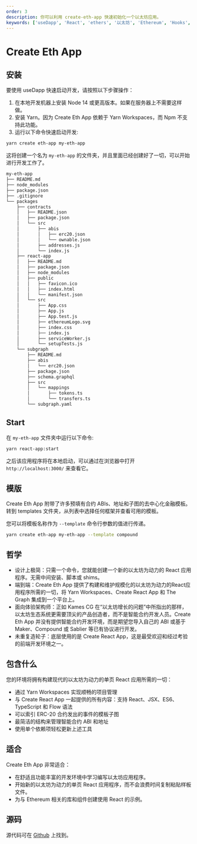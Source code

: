 ```yaml
---
order: 3
description: 你可以利用 create-eth-app 快速初始化一个以太坊应用。
keywords: ['useDapp', 'React', 'ethers', '以太坊', 'Ethereum', 'Hooks', 'create-eth-app', 'DApp']
---
```


# Create Eth App

## 安装

要使用 useDapp 快速启动开发，请按照以下步骤操作：

1. 在本地开发机器上安装 Node 14 或更高版本。如果在服务器上不需要这样做。
2. 安装 Yarn。因为 Create Eth App 依赖于 Yarn Workspaces，而 Npm 不支持此功能。
3. 运行以下命令快速启动开发:

```bash
yarn create eth-app my-eth-app
```

这将创建一个名为 `my-eth-app` 的文件夹，并且里面已经创建好了一切，可以开始进行开发工作了。

```bash
my-eth-app
├── README.md
├── node_modules
├── package.json
├── .gitignore
└── packages
    ├── contracts
    │   ├── README.json
    │   ├── package.json
    │   └── src
    │       ├── abis
    │       │   ├── erc20.json
    │       │   └── ownable.json
    │       ├── addresses.js
    │       └── index.js
    ├── react-app
    │   ├── README.md
    │   ├── package.json
    │   ├── node_modules
    │   ├── public
    │   │   ├── favicon.ico
    │   │   ├── index.html
    │   │   └── manifest.json
    │   └── src
    │       ├── App.css
    │       ├── App.js
    │       ├── App.test.js
    │       ├── ethereumLogo.svg
    │       ├── index.css
    │       ├── index.js
    │       ├── serviceWorker.js
    │       └── setupTests.js
    └── subgraph
        ├── README.md
        ├── abis
        │   └── erc20.json
        ├── package.json
        ├── schema.graphql
        ├── src
        │   └── mappings
        │       ├── tokens.ts
        │       └── transfers.ts
        └── subgraph.yaml
```

## Start

在 `my-eth-app` 文件夹中运行以下命令:

```bash
yarn react-app:start
```

之后该应用程序将在本地启动，可以通过在浏览器中打开 `http://localhost:3000/` 来查看它。

## 模版

Create Eth App 附带了许多预填有合约 ABIs、地址和子图的去中心化金融模板。转到 templates 文件夹，从列表中选择任何框架并查看可用的模板。

您可以将模板名称作为 `--template` 命令行参数的值进行传递。

```bash
yarn create eth-app my-eth-app --template compound
```

## 哲学

- 设计上极简：只需一个命令，您就能创建一个新的以太坊为动力的 React 应用程序。无需中间安装、脚本或 shims。
- 端到端：Create Eth App 提供了构建和维护规模化的以太坊为动力的React应用程序所需的一切，将 Yarn Workspaces、Create React App 和 The Graph 集成到一个平台上。
- 面向体验架构师：正如 Kames CG 在“以太坊增长的问题”中所指出的那样，以太坊生态系统更需要顶尖的产品创造者，而不是智能合约开发人员。Create Eth App 并没有提供智能合约开发环境，而是期望您导入自己的 ABI 或基于 Maker、Compound 或 Sablier 等已有协议进行开发。
- 未重复造轮子：底层使用的是 Create React App，这是最受欢迎和经过考验的前端开发环境之一。

## 包含什么

您的环境将拥有构建现代的以太坊为动力的单页 React 应用所需的一切：

- 通过 Yarn Workspaces 实现顺畅的项目管理
- 与 Create React App 一起提供的所有内容：支持 React、JSX、ES6、TypeScript 和 Flow 语法
- 可以索引 ERC-20 合约发出的事件的模板子图
- 最简洁的结构来管理智能合约 ABI 和地址
- 使用单个依赖项轻松更新上述工具

## 适合

Create Eth App 非常适合：

- 在舒适且功能丰富的开发环境中学习编写以太坊应用程序。
- 开始新的以太坊为动力的单页 React 应用程序，而不会浪费时间复制粘贴样板文件。
- 为与 Ethereum 相关的库和组件创建使用 React 的示例。

## 源码

源代码可在 [Github](https://adfoc.us/81142995305386) 上找到。
